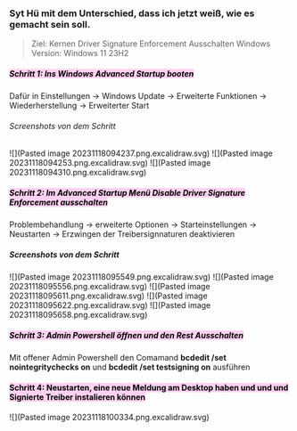 
### Syt Hü mit dem Unterschied, dass ich jetzt weiß, wie es gemacht sein soll.

>Ziel: Kernen Driver Signature Enforcement Ausschalten
>Windows Version: Windows 11 23H2
##### **<mark style="background: #FFB8EBA6;">Schritt 1: Ins Windows Advanced Startup booten</mark>**

Dafür in Einstellungen → Windows Update → Erweiterte Funktionen → Wiederherstellung → Erweiterter Start
###### Screenshots von dem Schritt
![](Pasted image 20231118094237.png.excalidraw.svg)
![](Pasted image 20231118094253.png.excalidraw.svg)
![](Pasted image 20231118094310.png.excalidraw.svg)








##### <mark style="background: #FFB8EBA6;">Schritt 2: Im Advanced Startup Menü Disable Driver Signature Enforcement ausschalten</mark>

Problembehandlung → erweiterte Optionen → Starteinstellungen → Neustarten → Erzwingen der Treibersignnaturen deaktivieren

##### Screenshots von dem Schritt
![](Pasted image 20231118095549.png.excalidraw.svg)
![](Pasted image 20231118095556.png.excalidraw.svg)
![](Pasted image 20231118095611.png.excalidraw.svg)
![](Pasted image 20231118095622.png.excalidraw.svg)
![](Pasted image 20231118095658.png.excalidraw.svg)

##### <mark style="background: #FFB8EBA6;">Schritt 3: Admin Powershell öffnen und den Rest Ausschalten</mark> 

Mit offener Admin Powershell den Comamand **bcdedit /set nointegritychecks on** und **bcdedit /set testsigning on** ausführen

#### <mark style="background: #FFB8EBA6;">Schritt 4: Neustarten, eine neue Meldung am Desktop haben und und und Signierte Treiber instalieren können</mark>

![](Pasted image 20231118100334.png.excalidraw.svg)


